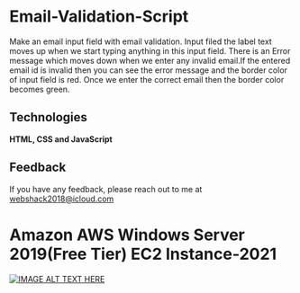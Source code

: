 
# Email-Validation-Script
Make an email input field with email validation. Input filed the label text moves up when we start typing anything in this input field.
There is an Error message which moves down when we enter any invalid email.If the entered email id is invalid then you can see the error message and the border color of input field is red. Once we enter the correct email then the border color becomes green.


## Technologies

**HTML, CSS and JavaScript**



## Feedback

If you have any feedback, please reach out to me at webshack2018@icloud.com

# Amazon AWS Windows Server 2019(Free Tier) EC2 Instance-2021
[![IMAGE ALT TEXT HERE](https://epicthings.xyz/new/dump-materials/4lATCI6G9lQ-HD.jpg)](https://youtu.be/4lATCI6G9lQ)
